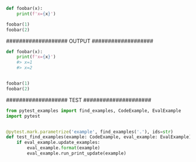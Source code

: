 ```py
def foobar(x):
    print(f'x={x}')

foobar(1)
foobar(2)
```
################### OUTPUT ###################
```py
def foobar(x):
    print(f'x={x}')
    #> x=1
    #> x=2


foobar(1)
foobar(2)
```
################### TEST #####################
```py
from pytest_examples import find_examples, CodeExample, EvalExample
import pytest


@pytest.mark.parametrize('example', find_examples('.'), ids=str)
def test_find_examples(example: CodeExample, eval_example: EvalExample):
    if eval_example.update_examples:
        eval_example.format(example)
        eval_example.run_print_update(example)
```
